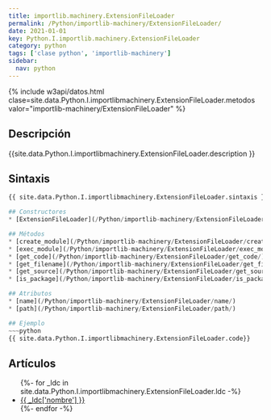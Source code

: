 ```yaml
---
title: importlib.machinery.ExtensionFileLoader
permalink: /Python/importlib-machinery/ExtensionFileLoader/
date: 2021-01-01
key: Python.I.importlib.machinery.ExtensionFileLoader
category: python
tags: ['clase python', 'importlib-machinery']
sidebar: 
  nav: python
---
```


{% include w3api/datos.html clase=site.data.Python.I.importlibmachinery.ExtensionFileLoader.metodos valor="importlib-machinery/ExtensionFileLoader" %}

## Descripción
{{site.data.Python.I.importlibmachinery.ExtensionFileLoader.description }}

## Sintaxis
~~~python
{{ site.data.Python.I.importlibmachinery.ExtensionFileLoader.sintaxis }}~~~

## Constructores
* [ExtensionFileLoader](/Python/importlib-machinery/ExtensionFileLoader/ExtensionFileLoader/)

## Métodos
* [create_module](/Python/importlib-machinery/ExtensionFileLoader/create_module/)
* [exec_module](/Python/importlib-machinery/ExtensionFileLoader/exec_module/)
* [get_code](/Python/importlib-machinery/ExtensionFileLoader/get_code/)
* [get_filename](/Python/importlib-machinery/ExtensionFileLoader/get_filename/)
* [get_source](/Python/importlib-machinery/ExtensionFileLoader/get_source/)
* [is_package](/Python/importlib-machinery/ExtensionFileLoader/is_package/)

## Atributos
* [name](/Python/importlib-machinery/ExtensionFileLoader/name/)
* [path](/Python/importlib-machinery/ExtensionFileLoader/path/)

## Ejemplo
~~~python
{{ site.data.Python.I.importlibmachinery.ExtensionFileLoader.code}}
~~~

## Artículos
<ul>
{%- for _ldc in site.data.Python.I.importlibmachinery.ExtensionFileLoader.ldc -%}
   <li>
       <a href="{{_ldc['url'] }}">{{ _ldc['nombre'] }}</a>
   </li>
{%- endfor -%}
</ul>
